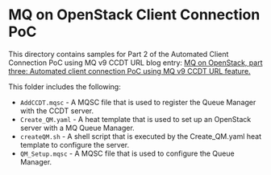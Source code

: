 MQ on OpenStack Client Connection PoC
=========================
This directory contains samples for Part 2 of the Automated Client Connection PoC using MQ v9 CCDT URL blog entry:
[MQ on OpenStack, part three: Automated client connection PoC using MQ v9 CCDT URL feature.](https://www.ibm.com/developerworks/community/blogs/messaging/entry/mq_openstack_part3_ccdt?lang=en)

This folder includes the following:

* `AddCCDT.mqsc` - A MQSC file that is used to register the Queue Manager with the CCDT server.
* `Create_QM.yaml` - A heat template that is used to set up an OpenStack server with a MQ Queue Manager.
* `createQM.sh` - A shell script that is executed by the Create_QM.yaml heat template to configure the server.
* `QM_Setup.mqsc` - A MQSC file that is used to configure the Queue Manager.
